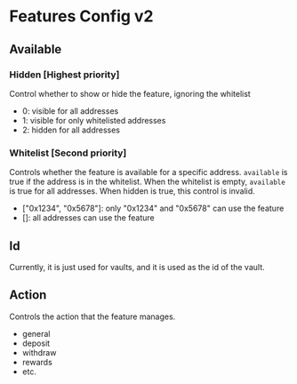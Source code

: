 # Features Config v2

## Available

### Hidden [Highest priority]
Control whether to show or hide the feature, ignoring the whitelist
- 0: visible for all addresses
- 1: visible for only whitelisted addresses
- 2: hidden for all addresses

### Whitelist [Second priority]
Controls whether the feature is available for a specific address. `available` is true if the address is in the whitelist. When the whitelist is empty, `available` is true for all addresses. When hidden is true, this control is invalid.
- ["0x1234", "0x5678"]: only "0x1234" and "0x5678" can use the feature
- []: all addresses can use the feature

## Id
Currently, it is just used for vaults, and it is used as the id of the vault.

## Action
Controls the action that the feature manages.
- general
- deposit
- withdraw
- rewards
- etc.

